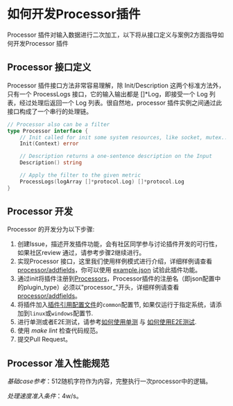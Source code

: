# 如何开发Processor插件

Processor 插件对输入数据进行二次加工，以下将从接口定义与案例2方面指导如何开发Processor 插件

## Processor 接口定义

Processor 插件接口方法非常容易理解，除 Init/Description 这两个标准方法外，只有一个 ProcessLogs 接口，它的输入输出都是 []*Log，即接受一个 Log 列表，经过处理后返回一个 Log 列表。很自然地，processor 插件实例之间通过此接口构成了一个串行的处理链。

```go
// Processor also can be a filter
type Processor interface {
    // Init called for init some system resources, like socket, mutex...
    Init(Context) error

    // Description returns a one-sentence description on the Input
    Description() string

    // Apply the filter to the given metric
    ProcessLogs(logArray []*protocol.Log) []*protocol.Log
}
```

## Processor 开发

Processor 的开发分为以下步骤:

1. 创建Issue，描述开发插件功能，会有社区同学参与讨论插件开发的可行性，如果社区review 通过，请参考步骤2继续进行。
2. 实现Processor 接口，这里我们使用样例模式进行介绍，详细样例请查看[processor/addfields](https://github.com/alibaba/loongcollector/blob/main/plugins/processor/addfields/processor_add_fields.go)，你可以使用 [example.json](https://github.com/alibaba/loongcollector/blob/main/plugins/processor/addfields/example.json) 试验此插件功能。
3. 通过init将插件注册到[Processors](https://github.com/alibaba/loongcollector/blob/main/plugin.go)，Processor插件的注册名（即json配置中的plugin_type）必须以"processor_"开头，详细样例请查看[processor/addfields](https://github.com/alibaba/loongcollector/blob/main/plugins/processor/addfields/processor_add_fields.go)。
4. 将插件加入[插件引用配置文件](https://github.com/alibaba/loongcollector/blob/main/plugins.yml)的`common`配置节, 如果仅运行于指定系统，请添加到`linux`或`windows`配置节.
5. 进行单测或者E2E测试，请参考[如何使用单测](../../test/unit-test.md) 与 [如何使用E2E测试](../../test/e2e-test.md).
6. 使用 *make lint* 检查代码规范。
7. 提交Pull Request。

## Processor 准入性能规范

*基础case参考*：512随机字符作为内容，完整执行一次processor中的逻辑。

*处理速度准入条件*：4w/s。
